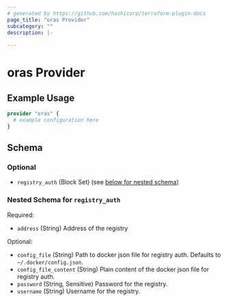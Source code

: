 ```yaml
---
# generated by https://github.com/hashicorp/terraform-plugin-docs
page_title: "oras Provider"
subcategory: ""
description: |-
  
---
```


# oras Provider



## Example Usage

```terraform
provider "oras" {
  # example configuration here
}
```

<!-- schema generated by tfplugindocs -->
## Schema

### Optional

- `registry_auth` (Block Set) (see [below for nested schema](#nestedblock--registry_auth))

<a id="nestedblock--registry_auth"></a>
### Nested Schema for `registry_auth`

Required:

- `address` (String) Address of the registry

Optional:

- `config_file` (String) Path to docker json file for registry auth. Defaults to `~/.docker/config.json`.
- `config_file_content` (String) Plain content of the docker json file for registry auth.
- `password` (String, Sensitive) Password for the registry.
- `username` (String) Username for the registry.
